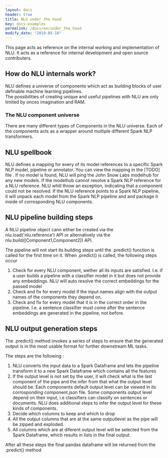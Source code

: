 ```yaml
---
layout: docs
header: true
title: NLU under the hood
key: docs-examples
permalink: /docs/en/under_the_hood
modify_date: "2019-05-16"
---
```


<div class="main-docs" markdown="1">

<div class="h3-box" markdown="1">

This page acts as reference on the internal working and implementation of NLU.
It acts as a reference for internal development and open source contributers.

</div><div class="h3-box" markdown="1">

## How do NLU internals work?

NLU defines a universe of components which act as building blocks of user definable machine learning pipelines.    
The possibilities of creating unique and useful pipelines with NLU are only limited by onces imagination and  RAM.    

</div><div class="h3-box" markdown="1">

### The NLU component universe
There are many different types of Components in the NLU universe.
Each of the components acts as a wrapper around multiple different Spark NLP transformers.

</div><div class="h3-box" markdown="1">

## NLU spellbook
NLU defines a mapping for every of its model references to a specific Spark NLP model, pipeline or annotator.
You can view the mapping in the [TODO] file .
If no model is found, NLU will ping the John Snow Labs modelhub for any new models.
If the modelhub cannot resolve a Spark NLP reference for a NLU reference. NLU whill throw an exception, indicating that a component could not be resolved.
If the NLU reference points to a Spark NLP pipeline, it will unpack each model from the Spark NLP pipeline and and package it inside of corrosponding NLU components.

</div><div class="h3-box" markdown="1">

## NLU pipeline building steps
A NLU pipeline object cann either be created via the nlu.load('nlu.reference') API
or alternatively via the nlu.build([Component1,Component2]) API.

The pipeline will not start its building steps until the .predict() function is called for the first time on it.
When .predict() is called, the following steps occur
1. Check for every NLU component, wether all its inputs are satisfied.
I.e. if a user builds a pipeline with a classifier model in it but does not provide any embeddings. NLU will auto resolve the correct embeddings for the passed model
2.  Check and fix for every model if the input names align with the output names of the components they depend on.
3. Check and fix for every model that it is in the correct order in the pipeline. I.e. a sentence classifier must come after the sentence embeddings are generated in the pipeline, not before.

</div><div class="h3-box" markdown="1">

## NLU output generation steps
The .predict() method invokes a series of steps to ensure that the generated output is in the most usable format for further downstream ML tasks.

The steps are the following :
1. NLU converts the input data to a Spark Dataframe and lets the pipeline transform it to a new Spark Dataframe which contains all the features
2. If the output level is not set by the user, it will check what is the last component of the pipe and the infer from that what the output level should be. Each components default output level can be viewed in its corrosponding component.json file.
    Some components output level depend on their input, i.e classifiers can classify on sentences or documents. NLU does additional steps to infer the output level for these kinds of components.
3. Decide which columns to keep and which to drop
4. All the output columns that are at the same outputlevel as the pipe will be zipped and exploded.
5. All columns which are at diferent output level will be selected from the Spark Dataframe, which results in lists in the final output.

After all these steps the final pandas dataframe will be returned from the .predict() method

</div></div>